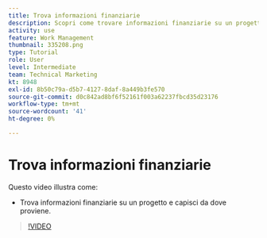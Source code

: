 ```yaml
---
title: Trova informazioni finanziarie
description: Scopri come trovare informazioni finanziarie su un progetto e capire da dove proviene.
activity: use
feature: Work Management
thumbnail: 335208.png
type: Tutorial
role: User
level: Intermediate
team: Technical Marketing
kt: 8948
exl-id: 8b50c79a-d5b7-4127-8daf-8a449b3fe570
source-git-commit: d0c842ad8bf6f52161f003a62237fbcd35d23176
workflow-type: tm+mt
source-wordcount: '41'
ht-degree: 0%

---
```


# Trova informazioni finanziarie

Questo video illustra come:

* Trova informazioni finanziarie su un progetto e capisci da dove proviene.

>[!VIDEO](https://video.tv.adobe.com/v/335208/?quality=12)
